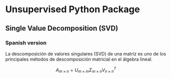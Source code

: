 # Unsupervised Python Package

## Single Value Decomposition (SVD)

### Spanish version

La descomposición de valores singulares (SVD) de una matríz es uno de los principales métodos de descomposición matricial en el álgebra lineal. 

$$A_{m\times n}=U_{m\times m}\Sigma_{m\times n}V_{n\times n}^{T}$$
